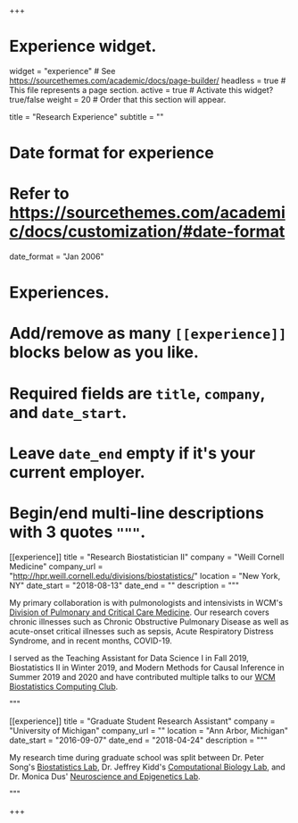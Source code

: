+++
# Experience widget.
widget = "experience"  # See https://sourcethemes.com/academic/docs/page-builder/
headless = true  # This file represents a page section.
active = true  # Activate this widget? true/false
weight = 20  # Order that this section will appear.

title = "Research Experience"
subtitle = ""

# Date format for experience
#   Refer to https://sourcethemes.com/academic/docs/customization/#date-format
date_format = "Jan 2006"

# Experiences.
#   Add/remove as many `[[experience]]` blocks below as you like.
#   Required fields are `title`, `company`, and `date_start`.
#   Leave `date_end` empty if it's your current employer.
#   Begin/end multi-line descriptions with 3 quotes `"""`.
[[experience]]
  title = "Research Biostatistician II"
  company = "Weill Cornell Medicine"
  company_url = "http://hpr.weill.cornell.edu/divisions/biostatistics/"
  location = "New York, NY"
  date_start = "2018-08-13"
  date_end = ""
  description = """
  
My primary collaboration is with pulmonologists and intensivists in WCM's [Division of Pulmonary and Critical Care Medicine](https://medicine.weill.cornell.edu/divisions-programs/pulmonary-critical-care-medicine). Our research covers chronic illnesses such as Chronic Obstructive Pulmonary Disease as well as acute-onset critical illnesses such as sepsis, Acute Respiratory Distress Syndrome, and in recent months, COVID-19.
  
I served as the Teaching Assistant for Data Science I in Fall 2019, Biostatistics II in Winter 2019, and 
Modern Methods for Causal Inference in Summer 2019 and 2020 and have contributed multiple talks to our [WCM Biostatistics Computing Club](https://wcm-computing-club.github.io/).
  
"""

[[experience]]
  title = "Graduate Student Research Assistant"
  company = "University of Michigan"
  company_url = ""
  location = "Ann Arbor, Michigan"
  date_start = "2016-09-07"
  date_end = "2018-04-24"
  description = """
  
My research time during graduate school was split between Dr. Peter Song's [Biostatistics Lab](http://www.umich.edu/~songlab/), Dr. Jeffrey Kidd's [Computational Biology Lab](http://genome.med.umich.edu/kidd-lab/), and Dr. Monica Dus' [Neuroscience and Epigenetics Lab](https://sites.lsa.umich.edu/dus-lab/).
  
"""

+++